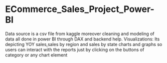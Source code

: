 # ECommerce_Sales_Project_Power-BI
Data source is a csv file from kaggle moreover cleaning and modeling of data all done in power BI through DAX and backend help.  Visualizations: Its depicting YOY sales,sales by region and sales by state charts and graphs so users can interact with the reports just by clicking on the buttons of category or any chart element  
